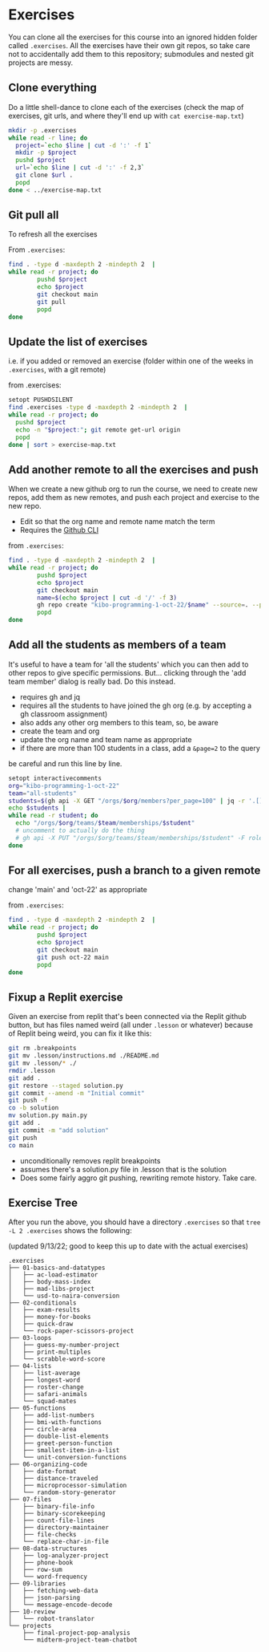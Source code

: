 # Exercises

You can clone all the exercises for this course into an ignored hidden folder called
`.exercises`. All the exercises have their own git repos, so take care not to
accidentally add them to this repository; submodules and nested git projects are
messy.

## Clone everything

Do a little shell-dance to clone each of the exercises (check the map of
exercises, git urls, and where they'll end up with `cat exercise-map.txt`)

```sh
mkdir -p .exercises
while read -r line; do
  project=`echo $line | cut -d ':' -f 1`
  mkdir -p $project
  pushd $project
  url=`echo $line | cut -d ':' -f 2,3`
  git clone $url .
  popd
done < ../exercise-map.txt
```

## Git pull all

To refresh all the exercises

From `.exercises`:

```sh
find . -type d -maxdepth 2 -mindepth 2  |
while read -r project; do
        pushd $project
        echo $project
        git checkout main
        git pull
        popd
done
```

## Update the list of exercises

i.e. if you added or removed an exercise (folder within one of the weeks in
`.exercises`, with a git remote)

from .exercises:

```sh
setopt PUSHDSILENT
find .exercises -type d -maxdepth 2 -mindepth 2  |
while read -r project; do
  pushd $project
  echo -n "$project:"; git remote get-url origin
  popd
done | sort > exercise-map.txt
```

## Add another remote to all the exercises and push

When we create a new github org to run the course, we need to create new repos, 
add them as new remotes, and push each project and exercise to the new repo.

* Edit so that the org name and remote name match the term
* Requires the [Github CLI](https://cli.github.com/)

from `.exercises`:

```sh
find . -type d -maxdepth 2 -mindepth 2  |
while read -r project; do
        pushd $project
        echo $project
        git checkout main
        name=$(echo $project | cut -d '/' -f 3)
        gh repo create "kibo-programming-1-oct-22/$name" --source=. --private --remote=oct-22 --push
        popd
done
```

## Add all the students as members of a team

It's useful to have a team for 'all the students' which you can then add to
other repos to give specific permissions. But... clicking through the 'add team
member' dialog is really bad. Do this instead.

- requires gh and jq
- requires all the students to have joined the gh org (e.g. by accepting a gh
    classroom assignment)
- also adds any other org members to this team, so, be aware
- create the team and org
- update the org name and team name as appropriate
- if there are more than 100 students in a class, add a `&page=2` to the query 

be careful and run this line by line.

```sh
setopt interactivecomments
org="kibo-programming-1-oct-22"
team="all-students"
students=$(gh api -X GET "/orgs/$org/members?per_page=100" | jq -r '.[].login')
echo $students | 
while read -r student; do
  echo "/orgs/$org/teams/$team/memberships/$student"
  # uncomment to actually do the thing
  # gh api -X PUT "/orgs/$org/teams/$team/memberships/$student" -F role='member'
done
```

## For all exercises, push a branch to a given remote

change 'main' and 'oct-22' as appropriate

from `.exercises`:

```sh
find . -type d -maxdepth 2 -mindepth 2  |
while read -r project; do
        pushd $project
        echo $project
        git checkout main
        git push oct-22 main
        popd
done
```

## Fixup a Replit exercise

Given an exercise from replit that's been connected via the Replit github
button, but has files named weird (all under `.lesson` or whatever) because of
Replit being weird, you can fix it like this:

```sh
git rm .breakpoints
git mv .lesson/instructions.md ./README.md
git mv .lesson/* ./
rmdir .lesson
git add .
git restore --staged solution.py
git commit --amend -m "Initial commit"
git push -f
co -b solution
mv solution.py main.py
git add .
git commit -m "add solution"
git push
co main
```

- unconditionally removes replit breakpoints
- assumes there's a solution.py file in .lesson that is the solution
- Does some fairly aggro git pushing, rewriting remote history. Take care.

## Exercise Tree

After you run the above, you should have a directory `.exercises` so that `tree
-L 2 .exercises` shows the following:

(updated 9/13/22; good to keep this up to date with the actual exercises)

```
.exercises
├── 01-basics-and-datatypes
│   ├── ac-load-estimator
│   ├── body-mass-index
│   ├── mad-libs-project
│   └── usd-to-naira-conversion
├── 02-conditionals
│   ├── exam-results
│   ├── money-for-books
│   ├── quick-draw
│   └── rock-paper-scissors-project
├── 03-loops
│   ├── guess-my-number-project
│   ├── print-multiples
│   └── scrabble-word-score
├── 04-lists
│   ├── list-average
│   ├── longest-word
│   ├── roster-change
│   ├── safari-animals
│   └── squad-mates
├── 05-functions
│   ├── add-list-numbers
│   ├── bmi-with-functions
│   ├── circle-area
│   ├── double-list-elements
│   ├── greet-person-function
│   ├── smallest-item-in-a-list
│   └── unit-conversion-functions
├── 06-organizing-code
│   ├── date-format
│   ├── distance-traveled
│   ├── microprocessor-simulation
│   └── random-story-generator
├── 07-files
│   ├── binary-file-info
│   ├── binary-scorekeeping
│   ├── count-file-lines
│   ├── directory-maintainer
│   ├── file-checks
│   └── replace-char-in-file
├── 08-data-structures
│   ├── log-analyzer-project
│   ├── phone-book
│   ├── row-sum
│   └── word-frequency
├── 09-libraries
│   ├── fetching-web-data
│   ├── json-parsing
│   └── message-encode-decode
├── 10-review
│   └── robot-translator
└── projects
    ├── final-project-pop-analysis
    └── midterm-project-team-chatbot
```
